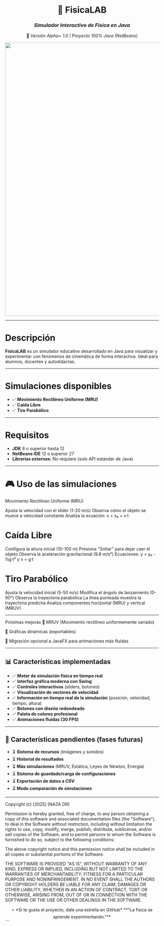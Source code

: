 <div align="center">

# 🧪 **FisicaLAB**
### *Simulador Interactivo de Física en Java*
  
📌 *Versión Alpha+ 1.0 | Proyecto 100% Java (NetBeans)*

<!-- Reemplaza la ruta con tu logo o imagen -->
<img width="1600" height="896" alt="Diseño sin título (2)" src="https://github.com/user-attachments/assets/1ad2290e-b136-4183-a880-26c1e0f2bc00" />

</div>

---

# Descripción
**FisicaLAB** es un simulador educativo desarrollado en Java para visualizar y experimentar con fenómenos de cinemática de forma interactiva. Ideal para alumnos, docentes y autodidactas.

---

# Simulaciones disponibles
- ✅ **Movimiento Rectilíneo Uniforme (MRU)**  
- ✅ **Caída Libre**  
- ✅ **Tiro Parabólico**

---

# Requisitos
- **JDK** 8 o superior hasta 12  
- **NetBeans IDE** 12 o superior 27
- **Librerías externas:** No requiere (solo API estándar de Java)

---

# 🎮 Uso de las simulaciones
Movimiento Rectilíneo Uniforme (MRU)

Ajusta la velocidad con el slider (1-20 m/s)
Observa cómo el objeto se mueve a velocidad constante
Analiza la ecuación: x = x₀ + v·t

# Caída Libre

Configura la altura inicial (10-100 m)
Presiona "Soltar" para dejar caer el objeto
Observa la aceleración gravitacional (9.8 m/s²)
Ecuaciones: y = y₀ - ½g·t² y v = g·t

# Tiro Parabólico

Ajusta la velocidad inicial (5-50 m/s)
Modifica el ángulo de lanzamiento (0-90°)
Observa la trayectoria parabólica
La línea punteada muestra la trayectoria predicha
Analiza componentes horizontal (MRU) y vertical (MRUV)

---

Próximas mejoras
🔷 MRUV (Movimiento rectilíneo uniformemente variado)

🔷 Gráficas dinámicas (exportables)

🔷 Migración opcional a JavaFX para animaciones más fluidas

---

## 📊 Características implementadas

- ✅ **Motor de simulación física en tiempo real**  
- ✅ **Interfaz gráfica moderna con Swing**  
- ✅ **Controles interactivos** (sliders, botones)  
- ✅ **Visualización de vectores de velocidad**  
- ✅ **Información en tiempo real de la simulación** (posición, velocidad, tiempo, altura)  
- ✅ **Botones con diseño redondeado**  
- ✅ **Paleta de colores profesional**  
- ✅ **Animaciones fluidas (30 FPS)**

---

## 🚧 Características pendientes (fases futuras)

- ⏳ **Sistema de recursos** (imágenes y sonidos)  
- ⏳ **Historial de resultados**  
- ⏳ **Más simulaciones** (MRUV, Estática, Leyes de Newton, Energía)  
- ⏳ **Sistema de guardado/carga de configuraciones**  
- ⏳ **Exportación de datos a CSV**  
- ⏳ **Modo comparación de simulaciones**

---

Copyright (c) [2025] [NAZA DR]

Permission is hereby granted, free of charge, to any person obtaining a copy
of this software and associated documentation files (the "Software"), to deal
in the Software without restriction, including without limitation the rights
to use, copy, modify, merge, publish, distribute, sublicense, and/or sell
copies of the Software, and to permit persons to whom the Software is
furnished to do so, subject to the following conditions:

The above copyright notice and this permission notice shall be included in all
copies or substantial portions of the Software.

THE SOFTWARE IS PROVIDED "AS IS", WITHOUT WARRANTY OF ANY KIND, EXPRESS OR
IMPLIED, INCLUDING BUT NOT LIMITED TO THE WARRANTIES OF MERCHANTABILITY,
FITNESS FOR A PARTICULAR PURPOSE AND NONINFRINGEMENT. IN NO EVENT SHALL THE
AUTHORS OR COPYRIGHT HOLDERS BE LIABLE FOR ANY CLAIM, DAMAGES OR OTHER
LIABILITY, WHETHER IN AN ACTION OF CONTRACT, TORT OR OTHERWISE, ARISING FROM,
OUT OF OR IN CONNECTION WITH THE SOFTWARE OR THE USE OR OTHER DEALINGS IN THE
SOFTWARE.
<div align="center"> ⭐ *Si te gusta el proyecto, dale una estrella en GitHub* **"La física se aprende experimentando."** </div> ```
